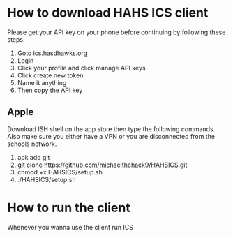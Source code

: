 # How to download HAHS ICS client

Please get your API key on your phone before continuing by following these steps.

1. Goto ics.hasdhawks.org
2. Login
3. Click your profile and click manage API keys
4. Click create new token
5. Name it anything
6. Then copy the API key

## Apple

Download ISH shell on the app store then type the following commands.
Also make sure you either have a VPN or you are disconnected from the schools network.
1. apk add git
2. git clone https://github.com/michaelthehack9/HAHSICS.git
3. chmod +x HAHSICS/setup.sh
4. ./HAHSICS/setup.sh

# How to run the client
Whenever you wanna use the client run ICS

